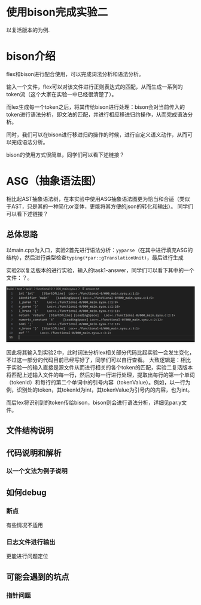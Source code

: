 # 使用bison完成实验二
以复活版本的为例.


# bison介绍
flex和bison进行配合使用，可以完成词法分析和语法分析。

输入一个文件，flex可以对该文件进行正则表达式的匹配，从而生成一系列的token流（这个大家在实验一中已经很清楚了）。

而lex生成每一个token之后，将其传给bison进行处理：bison会对当前传入的token进行语法分析，即文法的匹配，并进行相应移进归约操作，从而完成语法分析。

同时，我们可以在bison进行移进归约操作的时候，进行自定义语义动作，从而可以完成语法分析。

bison的使用方式很简单，同学们可以看下述链接？

# ASG（抽象语法图）
相比起AST抽象语法树，在本实验中使用ASG抽象语法图更为恰当和合适（类似于AST，只是其的一种简化or变体，更能将其方便的json的转化和输出）。
同学们可以看下述链接？

## 总体思路
以main.cpp为入口，实验2首先进行语法分析：`yyparse`（在其中进行填充ASG的结构），然后进行类型检查`typing(*par::gTranslationUnit)`，最后进行生成


实验2以复活版本的进行实验，输入的task1-answer，同学们可以看下其中的一个文件：？。

![task1-answer](../images/bison/task1-answer.png)

因此将其输入到实验2中，此时词法分析lex相关部分代码比起实验一会发生变化，不过这一部分的代码目前已经写好了，同学们可以自行查看。
大致逻辑是：相比于实验一的输入直接是源文件从而进行相关的各个token的匹配，实验二复活版本将匹配上述输入文件的每一行，然后对每一行进行处理，提取出每行的第一个单词（tokenId）和每行的第二个单词中的引号内容（tokenValue）。例如，以一行为例，识别处的token，其tokenId为int，其tokenValue为引号内的内容，也为int。

而后lex将识别到的token传给bison，bison则会进行语法分析，详细见par.y文件。



## 文件结构说明


## 代码说明和解析



### 以一个文法为例子说明



## 如何debug
### 断点
有些情况不适用

### 日志文件进行输出
更能进行问题定位





## 可能会遇到的坑点

### 指针问题